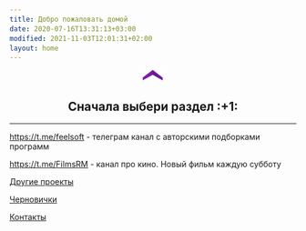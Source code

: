 ```yaml
---
title: Добро пожаловать домой
date: 2020-07-16T13:31:13+03:00
modified: 2021-11-03T12:01:31+02:00
layout: home
---
```


<p style="text-align:center">
  <img src="/assets/arrow-home.png" alt="">
  <h2 style="text-align:center">Сначала выбери раздел :+1:</h2>
</p>

***

<https://t.me/feelsoft> - телеграм канал с авторскими подборками программ

<https://t.me/FilmsRM> - канал про кино. Новый фильм каждую субботу

[Другие проекты](./projects)

[Черновички](./blog.md)

[Контакты](./about.md)

